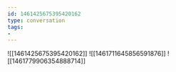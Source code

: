 ```yaml
---
id: 1461425675395420162
type: conversation
tags:
- 
---
```

![[1461425675395420162]]
![[1461711645856591876]]
![[1461779906354888714]]

